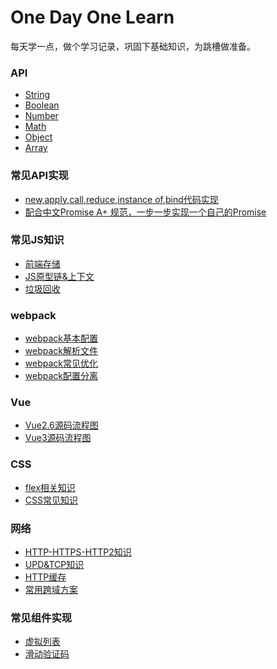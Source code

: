 # One Day One Learn

每天学一点，做个学习记录，巩固下基础知识，为跳槽做准备。

### API

- [String](https://github.com/yuyeqianxun/yuyeqianxun.github.io/blob/master/2020/07/07%20String.md)
- [Boolean](https://github.com/yuyeqianxun/yuyeqianxun.github.io/blob/master/2020/07/08%20Boolean.md)
- [Number](https://github.com/yuyeqianxun/yuyeqianxun.github.io/blob/master/2020/07/08%20Number.md)
- [Math](https://github.com/yuyeqianxun/yuyeqianxun.github.io/blob/master/2020/07/08%20Math.md)
- [Object](https://github.com/yuyeqianxun/yuyeqianxun.github.io/blob/master/2020/07/08%20Object.md)
- [Array](https://github.com/yuyeqianxun/yuyeqianxun.github.io/blob/master/2020/07/09%20Array.md)

### 常见API实现
- [new,apply,call,reduce,instance of,bind代码实现](https://github.com/yuyeqianxun/yuyeqianxun.github.io/blob/master/2020/07/09%20常见API实现(1).md)
- [配合中文Promise A+ 规范，一步一步实现一个自己的Promise](https://github.com/yuyeqianxun/yuyeqianxun.github.io/blob/master/2020/07/09%20常见API实现(2).md)

### 常见JS知识
- [前端存储](https://github.com/yuyeqianxun/yuyeqianxun.github.io/blob/master/2020/07/12%前端存储.md)
- [JS原型链&上下文](https://github.com/yuyeqianxun/yuyeqianxun.github.io/blob/master/2020/07/21%原型链.md)
- [垃圾回收](https://github.com/yuyeqianxun/yuyeqianxun.github.io/blob/master/2020/09/28%20javascript垃圾回收.md)

### webpack
- [webpack基本配置](https://github.com/yuyeqianxun/yuyeqianxun.github.io/blob/master/2020/07/10%20Webpack(1).md)
- [webpack解析文件](https://github.com/yuyeqianxun/yuyeqianxun.github.io/blob/master/2020/07/11%20Webpack(2).md)
- [webpack常见优化](https://github.com/yuyeqianxun/yuyeqianxun.github.io/blob/master/2020/07/11%20Webpack(3).md)
- [webpack配置分离](https://github.com/yuyeqianxun/yuyeqianxun.github.io/blob/master/2020/07/11%20Webpack(4).md)

### Vue
- [Vue2.6源码流程图](https://github.com/yuyeqianxun/yuyeqianxun.github.io/blob/master/2020/07/14%20Vue流程.jpg)
- [Vue3源码流程图](https://github.com/yuyeqianxun/yuyeqianxun.github.io/blob/master/2020/07/27%20Vue3.jpg)

### CSS
- [flex相关知识](https://github.com/yuyeqianxun/yuyeqianxun.github.io/blob/master/2020/07/17%20flex相关知识.md)
- [CSS常见知识](https://github.com/yuyeqianxun/yuyeqianxun.github.io/blob/master/2020/07/28%20CSS常见知识.md)

### 网络
- [HTTP-HTTPS-HTTP2知识](https://github.com/yuyeqianxun/yuyeqianxun.github.io/blob/master/2020/07/16%20HTTP相关.md)
- [UPD&TCP知识](https://github.com/yuyeqianxun/yuyeqianxun.github.io/blob/master/2020/07/17%20UPD&TCP.md)
- [HTTP缓存](https://github.com/yuyeqianxun/yuyeqianxun.github.io/blob/master/2020/07/20%20前端缓存.md)
- [常用跨域方案](https://github.com/yuyeqianxun/yuyeqianxun.github.io/blob/master/2020/07/12%20跨域解决方案.md)

### 常见组件实现
- [虚拟列表](https://github.com/yuyeqianxun/yuyeqianxun.github.io/blob/master/2020/09/30%20虚拟列表.md)
- [滑动验证码](https://github.com/yuyeqianxun/yuyeqianxun.github.io/blob/master/2020/09/30%20虚拟列表.md)